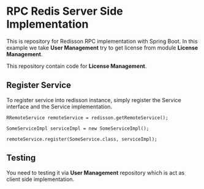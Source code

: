 # RPC Redis Server Side Implementation

This is repository for Redisson RPC implementation with Spring Boot. In this example we take **User Management** try to get license from module **License Management**.

This repository contain code for **License Management**.

## Register Service

To register service into redisson instance, simply register the Service interface and the Service implementation.

```    
RRemoteService remoteService = redisson.getRemoteService();

SomeServiceImpl serviceImpl = new SomeServiceImpl();

remoteService.register(SomeService.class, serviceImpl);
```

## Testing

You need to testing it via **User Management** repository which is act as client side implementation.